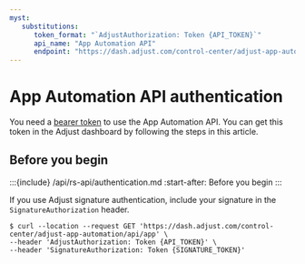 ```yaml
---
myst:
   substitutions:
      token_format: "`AdjustAuthorization: Token {API_TOKEN}`"
      api_name: "App Automation API"
      endpoint: "https://dash.adjust.com/control-center/adjust-app-automation/api/app"
---
```


# App Automation API authentication

You need a [bearer token](https://developer.mozilla.org/en-US/docs/Web/HTTP/Authentication) to use the App Automation API. You can get this token in the Adjust dashboard by following the steps in this article.

## Before you begin

:::{include} /api/rs-api/authentication.md
:start-after: Before you begin
:::

If you use Adjust signature authentication, include your signature in the `SignatureAuthorization` header.

```console
$ curl --location --request GET 'https://dash.adjust.com/control-center/adjust-app-automation/api/app' \
--header 'AdjustAuthorization: Token {API_TOKEN}' \
--header 'SignatureAuthorization: Token {SIGNATURE_TOKEN}'
```
